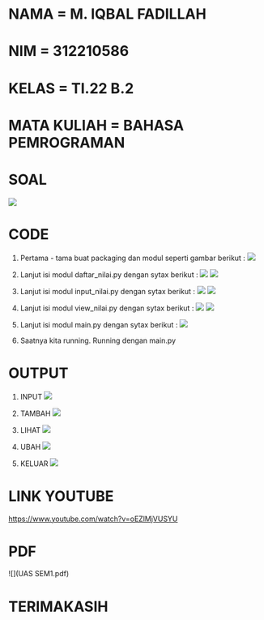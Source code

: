 # NAMA          = M. IQBAL FADILLAH
# NIM           = 312210586
# KELAS         = TI.22 B.2
# MATA KULIAH   = BAHASA PEMROGRAMAN

# SOAL
![](S.png)

# CODE
1. Pertama - tama buat packaging dan modul seperti gambar berikut :
![](1.png)

2. Lanjut isi modul daftar_nilai.py dengan sytax berikut :
![](2A.png)
![](2B.png)

3.	Lanjut isi modul input_nilai.py dengan sytax berikut :
![](3A.png)
![](3B.png)

4.	Lanjut isi modul view_nilai.py dengan sytax berikut :
![](4A.png)
![](4B.png)

5.	Lanjut isi modul main.py dengan sytax berikut :
![](5.png)

6.	Saatnya kita running. Running dengan main.py


# OUTPUT

1. INPUT
![](7.png)

2. TAMBAH
![](8.png)

3. LIHAT
![](9.png)

4. UBAH
![](10.png)

5. KELUAR
![](11.png)

# LINK YOUTUBE
https://www.youtube.com/watch?v=oEZlMjVUSYU 

# PDF 
![](UAS SEM1.pdf)

# TERIMAKASIH

